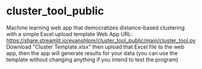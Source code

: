 # cluster_tool_public
Machine learning web app that democratizes distance-based clustering with a simple Excel upload template
Web App URL: https://share.streamlit.io/evanshlom/cluster_tool_public/main/cluster_tool.py
Download "Cluster Template.xlsx" then upload that Excel file to the web app, then the app will generate results for your data (you can use the template without changing anything if you intend to test the program)
